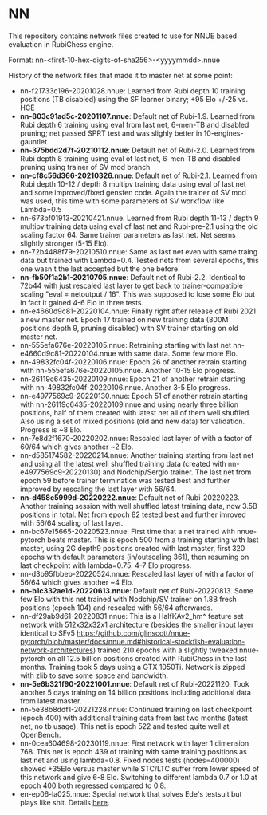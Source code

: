 # NN

This repository contains network files created to use for NNUE based evaluation in RubiChess engine.

Format: nn-\<first-10-hex-digits-of-sha256\>-\<yyyymmdd\>.nnue

History of the network files that made it to master net at some point:

 - nn-f21733c196-20201028.nnue: Learned from Rubi depth 10 training positions (TB disabled) using the SF learner binary; +95 Elo +/-25 vs. HCE
 - __nn-803c91ad5c-20201107.nnue__: Default net of Rubi-1.9. Learned from Rubi depth 6 training using eval from last net, 6-men-TB and disabled pruning; net passed SPRT test and was slighly better in 10-engines-gauntlet
 - __nn-375bdd2d7f-20210112.nnue__: Default net of Rubi-2.0. Learned from Rubi depth 8 training using eval of last net, 6-men-TB and disabled pruning using trainer of SV mod branch
 - __nn-cf8c56d366-20210326.nnue__: Default net of Rubi-2.1. Learned from Rubi depth 10-12 / depth 8 multipv training data using eval of last net and some improved/fixed gensfen code. Again the trainer of SV mod was used, this time with some parameters of SV workflow like Lambda=0.5
 - nn-673bf01913-20210421.nnue: Learned from Rubi depth 11-13 / depth 9 multipv training data using eval of last net and Rubi-pre-2.1 using the old scaling factor 64. Same trainer parameters as last net. Net seems slightly stronger (5-15 Elo).
 - nn-72b4488f79-20210510.nnue: Same as last net even with same traing data but trained with Lambda=0.4. Tested nets from several epochs, this one wasn't the last accepted but the one before.
- __nn-fb50f1a2b1-20210705.nnue__: Default net of Rubi-2.2. Identical to 72b44 with just rescaled last layer to get back to trainer-compatible scaling "eval = netoutput / 16". This was supposed to lose some Elo but in fact it gained 4-6 Elo in three tests. 
- nn-e4660d9c81-20220104.nnue: Finally right after release of Rubi 2021 a new master net. Epoch 17 trained on new training data (800M positions depth 9, pruning disabled) with SV trainer starting on old master net.
- nn-555efa676e-20220105.nnue: Retraining starting with last net nn-e4660d9c81-20220104.nnue with same data. Some few more Elo.
- nn-49832fc04f-20220106.nnue: Epoch 26 of another retrain starting with nn-555efa676e-20220105.nnue. Another 10-15 Elo progress.
- nn-26119c6435-20220109.nnue: Epoch 21 of another retrain starting with nn-49832fc04f-20220106.nnue. Another 3-5 Elo progress.
- nn-e4977569c9-20220130.nnue: Epoch 51 of another retrain starting with nn-26119c6435-20220109.nnue and using nearly three billion positions, half of them created with latest net all of them well shuffled. Also using a set of mixed positions (old and new data) for validation. Progress is ~8 Elo.
- nn-7e8d2f1670-20220202.nnue: Rescaled last layer of  with a factor of 60/64 which gives another ~2 Elo.
- nn-d585174582-20220214.nnue: Another training starting from last net and using all the latest well shuffled training data (created with nn-e4977569c9-20220130) and Nodchip/Sergio trainer. The last net from epoch 59 before trainer termination was tested best and further improved by rescaling the last layer with 56/64.
- __nn-d458c5999d-20220222.nnue__:  Default net of Rubi-20220223. Another training session with well shuffled latest training data, now 3.5B positions in total. Net from epoch 82 tested best and further imroved with 56/64 scaling of last layer.
- nn-bc67e15665-20220523.nnue: First time that a net trained with nnue-pytorch beats master. This is epoch 500 from a training starting with last master, using 2G depth9 positions created with last master, first 320 epochs with default parameters (in/outscaling 361), then resuming on last checkpoint with lambda=0.75. 4-7 Elo progress.
- nn-d3b95fbbeb-20220524.nnue: Rescaled last layer of  with a factor of 56/64 which gives another ~4 Elo.
- __nn-b1c332ae1d-20220613.nnue__: Default net of Rubi-20220813. Some few Elo with this net trained with Nodchip/SV trainer on 1.8B fresh positions (epoch 104) and rescaled with 56/64 afterwards.
- nn-df29ab9d61-20220831.nnue: This is a HalfKAv2_hm^ feature set network with 512x32x32x1 architecture (besides the smaller input layer identical to SFv5 https://github.com/glinscott/nnue-pytorch/blob/master/docs/nnue.md#historical-stockfish-evaluation-network-architectures) trained 210 epochs with a slightly tweaked nnue-pytorch on all 12.5 billion positions created with RubiChess in the last months. Training took 5 days using a GTX 1050Ti. Network is zipped with zlib to save some space and bandwidth.
- __nn-5e6b321f90-20221001.nnue__: Default net of Rubi-20221120. Took another 5 days training on 14 billion positions including additional data from latest master.
- nn-5e38b8ddf1-20221228.nnue: Continued training on last checkpoint (epoch 400) with additional training data from last two months (latest net, no tb usage). This net is epoch 522 and tested quite well at OpenBench.
- nn-0cea604698-20230119.nnue: First network with layer 1 dimension 768. This net is epoch 439 of training with same training positions as last net and using lambda=0.8. Fixed nodes tests (nodes=400000) showed +35Elo versus master while STC/LTC suffer from lower speed of this network and give 6-8 Elo. Switching to different lambda 0.7 or 1.0 at epoch 400 both regressed compared to 0.8.
- en-ep06-la025.nnue: Special network that solves Ede's testsuit but plays like shit. Details [here](https://github.com/Matthies/RubiChess/wiki/Madness-in-computer-chess#destroying-the-faith-to-testsuite-results).
